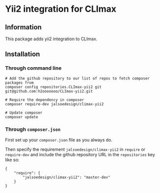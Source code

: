 # Yii2 integration for CLImax

## Information

This package adds yii2 integration to CLImax.

## Installation

### Through command line

    # Add the github repository to our list of repos to fetch composer packages from
    composer config repositories.CLImax-yii2 git git@github.com:h2ooooooo/CLImax-yii2.git
    
    # Require the dependency in composer
    composer require-dev jalsoedesign/climax-yii2
    
    # Update composer
    composer update

### Through `composer.json`

First set up your `composer.json` file as you always do.

Then specify the requirement `jalsoedesign/climax-yii2` in `require` or `require-dev` and include the github repository URL in the `repositories` key like so:

    {
        "require": {
            "jalsoedesign/climax-yii2": "master-dev"
        }
    }